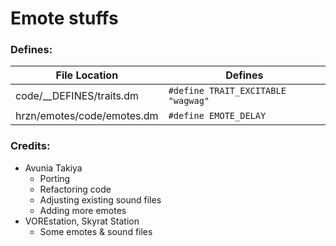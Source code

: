 # Emote stuffs

### Defines:

File Location | Defines
------------- | -------
code/__DEFINES/traits.dm | `#define TRAIT_EXCITABLE	"wagwag"`
hrzn/emotes/code/emotes.dm 	 | `#define EMOTE_DELAY`

### Credits:
- Avunia Takiya
  - Porting
  - Refactoring code
  - Adjusting existing sound files
  - Adding more emotes
- VOREstation, Skyrat Station
  - Some emotes & sound files
